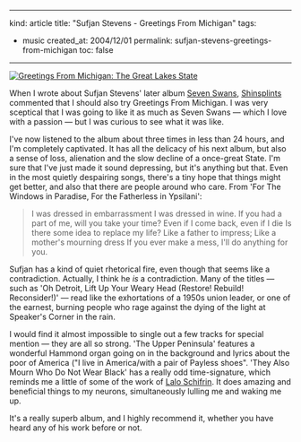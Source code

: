 -----
kind: article
title: "Sufjan Stevens - Greetings From Michigan"
tags:
- music
created_at: 2004/12/01
permalink: sufjan-stevens-greetings-from-michigan
toc: false
-----

<p class="img-shadow"><a href="http://www.amazon.com/exec/obidos/ASIN/B00009V7TZ/" target="_blank"><img src="http://images.amazon.com/images/P/B00009V7TZ.01._PE_.jpg" alt="Greetings From Michigan: The Great Lakes State" border="0" /></a></p><p>When I wrote about Sufjan Stevens' later album <a href="http://www.rousette.org.uk/blog/archives/2004/04/17/sufjan-stevens-seven-swans/">Seven Swans</a>, <a href="http://blogginmynoggin.blogspot.com/">Shinsplints</a> commented that I should also try Greetings From Michigan. I was very sceptical that I was going to like it as much as Seven Swans &mdash; which I love with a passion &mdash; but I was curious to see what it was like.</p>

<p>I've now listened to the album about three times in less than 24 hours, and I'm completely captivated. It has all the delicacy of his next album, but also a sense of loss, alienation and the slow decline of a once-great State. I'm sure that I've just made it sound depressing, but it's anything but that. Even in the most quietly despairing songs, there's a tiny hope that things might get better, and also that there are people around who care. From 'For The Windows in Paradise, For the Fatherless in Ypsilani':</p>

<blockquote>
<p>I was dressed in embarrassment
I was dressed in wine.
If you had a part of me, will you take your time?
Even if I come back, even if I die
Is there some idea to replace my life?
Like a father to impress;
Like a mother's mourning dress
If you ever make a mess, I'll do anything for you.</p>
</blockquote>

<p>Sufjan has a kind of quiet rhetorical fire, even though that seems like a contradiction. Actually, I think he <em>is</em> a contradiction. Many of the titles &mdash; such as 'Oh Detroit, Lift Up Your Weary Head (Restore! Rebuild! Reconsider!)' &mdash; read like the exhortations of a 1950s union leader, or one of the earnest, burning people who rage against the dying of the light at Speaker's Corner in the rain.</p>

<p>I would find it almost impossible to single out a few tracks for special mention &mdash; they are all so strong. 'The Upper Peninsula' features a wonderful Hammond organ going on in the background and lyrics about the poor of America ("I live in America/with a pair of Payless shoes". 'They Also Mourn Who Do Not Wear Black' has a really odd time-signature, which reminds me a little of some of the work of <a href="http://www.mfiles.co.uk/Composers/Lalo-Schifrin.htm">Lalo Schifrin</a>. It does amazing and beneficial things to my neurons, simultaneously lulling me and waking me up.</p>

<p>It's a really superb album, and I highly recommend it, whether you have heard any of his work before or not.</p>


